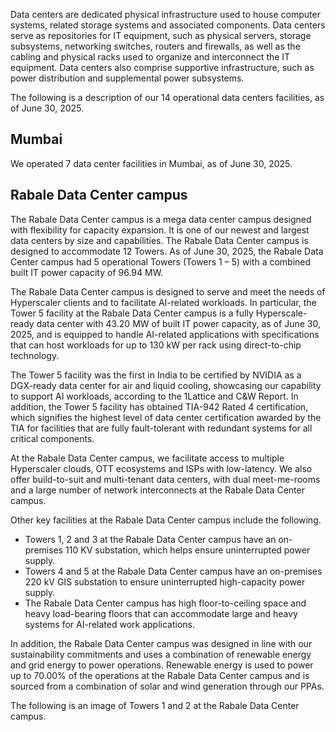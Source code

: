 Data centers are dedicated physical infrastructure used to house computer systems, related storage systems and associated components. Data centers serve as repositories for IT equipment, such as physical servers, storage subsystems, networking switches, routers and firewalls, as well as the cabling and physical racks used to organize and interconnect the IT equipment. Data centers also comprise supportive infrastructure, such as power distribution and supplemental power subsystems.

The following is a description of our 14 operational data centers facilities, as of June 30, 2025.

## Mumbai

We operated 7 data center facilities in Mumbai, as of June 30, 2025.

## Rabale Data Center campus

The Rabale Data Center campus is a mega data center campus designed with flexibility for capacity expansion. It is one of our newest and largest data centers by size and capabilities. The Rabale Data Center campus is designed to accommodate 12 Towers. As of June 30, 2025, the Rabale Data Center campus had 5 operational Towers (Towers 1 – 5) with a combined built IT power capacity of 96.94 MW.

The Rabale Data Center campus is designed to serve and meet the needs of Hyperscaler clients and to facilitate AI-related workloads. In particular, the Tower 5 facility at the Rabale Data Center campus is a fully Hyperscale-ready data center with 43.20 MW of built IT power capacity, as of June 30, 2025, and is equipped to handle AI-related applications with specifications that can host workloads for up to 130 kW per rack using direct-to-chip technology.

The Tower 5 facility was the first in India to be certified by NVIDIA as a DGX-ready data center for air and liquid cooling, showcasing our capability to support AI workloads, according to the 1Lattice and C&W Report. In addition, the Tower 5 facility has obtained TIA-942 Rated 4 certification, which signifies the highest level of data center certification awarded by the TIA for facilities that are fully fault-tolerant with redundant systems for all critical components.

At the Rabale Data Center campus, we facilitate access to multiple Hyperscaler clouds, OTT ecosystems and ISPs with low-latency. We also offer build-to-suit and multi-tenant data centers, with dual meet-me-rooms and a large number of network interconnects at the Rabale Data Center campus.

Other key facilities at the Rabale Data Center campus include the following.

* Towers 1, 2 and 3 at the Rabale Data Center campus have an on-premises 110 KV substation, which helps ensure uninterrupted power supply.
* Towers 4 and 5 at the Rabale Data Center campus have an on-premises 220 kV GIS substation to ensure uninterrupted high-capacity power supply.
* The Rabale Data Center campus has high floor-to-ceiling space and heavy load-bearing floors that can accommodate large and heavy systems for AI-related work applications.

In addition, the Rabale Data Center campus was designed in line with our sustainability commitments and uses a combination of renewable energy and grid energy to power operations. Renewable energy is used to power up to 70.00% of the operations at the Rabale Data Center campus and is sourced from a combination of solar and wind generation through our PPAs.

The following is an image of Towers 1 and 2 at the Rabale Data Center campus.